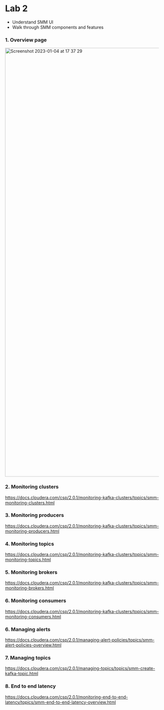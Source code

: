 # Lab 2

- Understand SMM UI
- Walk through SMM components and features

### 1. Overview page

<img width="1404" alt="Screenshot 2023-01-04 at 17 37 29" src="https://user-images.githubusercontent.com/32500181/210604421-344a0abc-857d-42d2-8399-f0e8f3ee34d8.png">

 
### 2. Monitoring clusters

https://docs.cloudera.com/csp/2.0.1/monitoring-kafka-clusters/topics/smm-monitoring-clusters.html

### 3. Monitoring producers

https://docs.cloudera.com/csp/2.0.1/monitoring-kafka-clusters/topics/smm-monitoring-producers.html

### 4. Monitoring topics

https://docs.cloudera.com/csp/2.0.1/monitoring-kafka-clusters/topics/smm-monitoring-topics.html

### 5. Monitoring brokers

https://docs.cloudera.com/csp/2.0.1/monitoring-kafka-clusters/topics/smm-monitoring-brokers.html

### 6. Monitoring consumers

https://docs.cloudera.com/csp/2.0.1/monitoring-kafka-clusters/topics/smm-monitoring-consumers.html

### 6. Managing alerts

https://docs.cloudera.com/csp/2.0.1/managing-alert-policies/topics/smm-alert-policies-overview.html

### 7. Managing topics

https://docs.cloudera.com/csp/2.0.1/managing-topics/topics/smm-create-kafka-topic.html

### 8. End to end latency

https://docs.cloudera.com/csp/2.0.1/monitoring-end-to-end-latency/topics/smm-end-to-end-latency-overview.html
